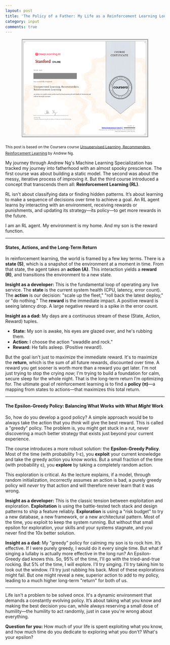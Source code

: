 ```yaml
---
layout: post
title: 'The Policy of a Father: My Life as a Reinforcement Learning Loop'
category: input
comments: true
---
```

<p align="center">
  <img src="/assets/certs/ml03.png" alt="Course Certificate" width="400">
</p>
<sub> This post is based on the Coursera course <a href="https://www.coursera.org/learn/unsupervised-learning-recommenders-reinforcement-learning/" target="_blank">Unsupervised Learning, Recommenders, Reinforcement Learning</a> by Andrew Ng. </sub>

<br>

My journey through Andrew Ng's Machine Learning Specialization has tracked my journey into fatherhood with an almost spooky prescience. The first course was about building a static model. The second was about the messy, iterative process of improving it. But the third course introduced a concept that transcends them all: **Reinforcement Learning (RL)**.

RL isn't about classifying data or finding hidden patterns. It’s about learning to make a sequence of decisions over time to achieve a goal. An RL agent learns by interacting with an environment, receiving rewards or punishments, and updating its strategy—its policy—to get more rewards in the future.

I am an RL agent. My environment is my home. And my son is the reward function.

---

#### States, Actions, and the Long-Term Return

In reinforcement learning, the world is framed by a few key terms. There is a **state (S)**, which is a snapshot of the environment at a moment in time. From that state, the agent takes an **action (A)**. This interaction yields a **reward (R)**, and transitions the environment to a new state.

**Insight as a developer:** This is the fundamental loop of operating any live service. The **state** is the current system health (CPU, latency, error count). The **action** is our decision: "scale up the fleet," "roll back the latest deploy," or "do nothing." The **reward** is the immediate impact. A positive reward is seeing latency drop. A large negative reward is a spike in the error count.

**Insight as a dad:** My days are a continuous stream of these (State, Action, Reward) tuples.

  * **State:** My son is awake, his eyes are glazed over, and he's rubbing them.
  * **Action:** I choose the action "swaddle and rock."
  * **Reward:** He falls asleep. (Positive reward!).

But the goal isn't just to maximize the immediate reward. It's to maximize the **return**, which is the sum of all future rewards, discounted over time. A reward you get sooner is worth more than a reward you get later. I'm not just trying to stop the crying *now*; I'm trying to build a foundation for calm, secure sleep for the whole night. That is the long-term return I’m optimizing for. The ultimate goal of reinforcement learning is to find a **policy (π)**—a mapping from states to actions—that maximizes this total return.

---

#### The Epsilon-Greedy Policy: Balancing What Works with What *Might* Work

So, how do you develop a good policy? A simple approach would be to always take the action that you *think* will give the best reward. This is called a "greedy" policy. The problem is, you might get stuck in a rut, never discovering a much better strategy that exists just beyond your current experience.

The course introduces a more robust solution: the **Epsilon-Greedy Policy**. Most of the time (with probability 1-ε), you **exploit** your current knowledge and take the greedy action you know works. But a small fraction of the time (with probability ε), you **explore** by taking a completely random action.

This exploration is critical. As the lecture explains, if a model, through random initialization, incorrectly assumes an action is bad, a purely greedy policy will *never* try that action and will therefore never learn that it was wrong.

**Insight as a developer:** This is the classic tension between exploitation and exploration. **Exploitation** is using the battle-tested tech stack and design patterns to ship a feature reliably. **Exploration** is using a "risk budget" to try a new database, a new framework, or a new architectural pattern. Most of the time, you exploit to keep the system running. But without that small epsilon for exploration, your skills and your systems stagnate, and you never find the 10x better solution.

**Insight as a dad:** My "greedy" policy for calming my son is to rock him. It’s effective. If I were purely greedy, I would do it every single time. But what if singing a lullaby is actually more effective in the long run? An Epsilon-Greedy dad knows this. So, 95% of the time, I'll go with the tried-and-true rocking. But 5% of the time, I will explore. I'll try singing. I'll try taking him to look out the window. I'll try just rubbing his back. Most of these explorations might fail. But one might reveal a new, superior action to add to my policy, leading to a much higher long-term "return" for both of us.

---

Life isn't a problem to be solved once. It's a dynamic environment that demands a constantly evolving policy. It’s about taking what you know and making the best decision you can, while always reserving a small dose of humility—the humility to act randomly, just in case you're wrong about everything.

**Question for you:** How much of your life is spent exploiting what you know, and how much time do you dedicate to exploring what you don't? What's your epsilon?